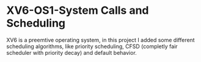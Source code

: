 # XV6-OS1-System Calls and Scheduling 
XV6 is a preemtive operating system, in this project I added some different scheduling algorithms, like priority scheduling, CFSD (completly fair scheduler with priority decay) and default behavior. 
